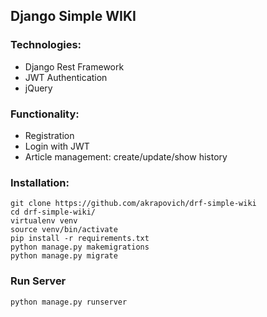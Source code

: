 ## Django Simple WIKI

### Technologies:
* Django Rest Framework
* JWT Authentication
* jQuery



### Functionality:

* Registration
* Login with JWT
* Article management: create/update/show history



### Installation:
    git clone https://github.com/akrapovich/drf-simple-wiki
    cd drf-simple-wiki/
    virtualenv venv
    source venv/bin/activate
    pip install -r requirements.txt
    python manage.py makemigrations
    python manage.py migrate


### Run Server
    python manage.py runserver
